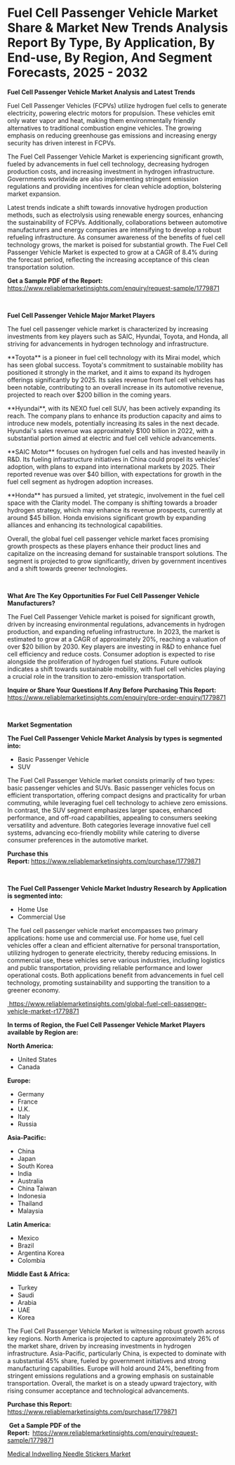 <p><h1>Fuel Cell Passenger Vehicle Market Share & Market New Trends Analysis Report By Type, By Application, By End-use, By Region, And Segment Forecasts, 2025 - 2032</h1></p><p><strong>Fuel Cell Passenger Vehicle Market Analysis and Latest Trends</strong></p>
<p><p>Fuel Cell Passenger Vehicles (FCPVs) utilize hydrogen fuel cells to generate electricity, powering electric motors for propulsion. These vehicles emit only water vapor and heat, making them environmentally friendly alternatives to traditional combustion engine vehicles. The growing emphasis on reducing greenhouse gas emissions and increasing energy security has driven interest in FCPVs.</p><p>The Fuel Cell Passenger Vehicle Market is experiencing significant growth, fueled by advancements in fuel cell technology, decreasing hydrogen production costs, and increasing investment in hydrogen infrastructure. Governments worldwide are also implementing stringent emission regulations and providing incentives for clean vehicle adoption, bolstering market expansion.</p><p>Latest trends indicate a shift towards innovative hydrogen production methods, such as electrolysis using renewable energy sources, enhancing the sustainability of FCPVs. Additionally, collaborations between automotive manufacturers and energy companies are intensifying to develop a robust refueling infrastructure. As consumer awareness of the benefits of fuel cell technology grows, the market is poised for substantial growth. The Fuel Cell Passenger Vehicle Market is expected to grow at a CAGR of 8.4% during the forecast period, reflecting the increasing acceptance of this clean transportation solution.</p></p>
<p><strong>Get a Sample PDF of the Report:&nbsp;</strong> <a href="https://www.reliablemarketinsights.com/enquiry/request-sample/1779871?utm_campaign=3184&utm_medium=2&utm_source=Github&utm_content=ia&utm_term=25032025&utm_id=fuel-cell-passenger-vehicle">https://www.reliablemarketinsights.com/enquiry/request-sample/1779871</a></p>
<p>&nbsp;</p>
<p><strong>Fuel Cell Passenger Vehicle Major Market Players</strong></p>
<p><p>The fuel cell passenger vehicle market is characterized by increasing investments from key players such as SAIC, Hyundai, Toyota, and Honda, all striving for advancements in hydrogen technology and infrastructure.</p><p>**Toyota** is a pioneer in fuel cell technology with its Mirai model, which has seen global success. Toyota's commitment to sustainable mobility has positioned it strongly in the market, and it aims to expand its hydrogen offerings significantly by 2025. Its sales revenue from fuel cell vehicles has been notable, contributing to an overall increase in its automotive revenue, projected to reach over $200 billion in the coming years.</p><p>**Hyundai**, with its NEXO fuel cell SUV, has been actively expanding its reach. The company plans to enhance its production capacity and aims to introduce new models, potentially increasing its sales in the next decade. Hyundai's sales revenue was approximately $100 billion in 2022, with a substantial portion aimed at electric and fuel cell vehicle advancements.</p><p>**SAIC Motor** focuses on hydrogen fuel cells and has invested heavily in R&D. Its fueling infrastructure initiatives in China could propel its vehicles’ adoption, with plans to expand into international markets by 2025. Their reported revenue was over $40 billion, with expectations for growth in the fuel cell segment as hydrogen adoption increases.</p><p>**Honda** has pursued a limited, yet strategic, involvement in the fuel cell space with the Clarity model. The company is shifting towards a broader hydrogen strategy, which may enhance its revenue prospects, currently at around $45 billion. Honda envisions significant growth by expanding alliances and enhancing its technological capabilities.</p><p>Overall, the global fuel cell passenger vehicle market faces promising growth prospects as these players enhance their product lines and capitalize on the increasing demand for sustainable transport solutions. The segment is projected to grow significantly, driven by government incentives and a shift towards greener technologies.</p></p>
<p>&nbsp;</p>
<p><strong>What Are The Key Opportunities For Fuel Cell Passenger Vehicle Manufacturers?</strong></p>
<p><p>The Fuel Cell Passenger Vehicle market is poised for significant growth, driven by increasing environmental regulations, advancements in hydrogen production, and expanding refueling infrastructure. In 2023, the market is estimated to grow at a CAGR of approximately 20%, reaching a valuation of over $20 billion by 2030. Key players are investing in R&D to enhance fuel cell efficiency and reduce costs. Consumer adoption is expected to rise alongside the proliferation of hydrogen fuel stations. Future outlook indicates a shift towards sustainable mobility, with fuel cell vehicles playing a crucial role in the transition to zero-emission transportation.</p></p>
<p><strong>Inquire or Share Your Questions If Any Before Purchasing This Report:</strong> <a href="https://www.reliablemarketinsights.com/enquiry/pre-order-enquiry/1779871?utm_campaign=3184&utm_medium=2&utm_source=Github&utm_content=ia&utm_term=25032025&utm_id=fuel-cell-passenger-vehicle">https://www.reliablemarketinsights.com/enquiry/pre-order-enquiry/1779871</a></p>
<p>&nbsp;</p>
<p><strong>Market Segmentation</strong></p>
<p><strong>The Fuel Cell Passenger Vehicle Market Analysis by types is segmented into:</strong></p>
<p><ul><li>Basic Passenger Vehicle</li><li>SUV</li></ul></p>
<p><p>The Fuel Cell Passenger Vehicle market consists primarily of two types: basic passenger vehicles and SUVs. Basic passenger vehicles focus on efficient transportation, offering compact designs and practicality for urban commuting, while leveraging fuel cell technology to achieve zero emissions. In contrast, the SUV segment emphasizes larger spaces, enhanced performance, and off-road capabilities, appealing to consumers seeking versatility and adventure. Both categories leverage innovative fuel cell systems, advancing eco-friendly mobility while catering to diverse consumer preferences in the automotive market.</p></p>
<p><strong>Purchase this Report:&nbsp;</strong><a href="https://www.reliablemarketinsights.com/purchase/1779871?utm_campaign=3184&utm_medium=2&utm_source=Github&utm_content=ia&utm_term=25032025&utm_id=fuel-cell-passenger-vehicle">https://www.reliablemarketinsights.com/purchase/1779871</a></p>
<p>&nbsp;</p>
<p><strong>The Fuel Cell Passenger Vehicle Market Industry Research by Application is segmented into:</strong></p>
<p><ul><li>Home Use</li><li>Commercial Use</li></ul></p>
<p><p>The fuel cell passenger vehicle market encompasses two primary applications: home use and commercial use. For home use, fuel cell vehicles offer a clean and efficient alternative for personal transportation, utilizing hydrogen to generate electricity, thereby reducing emissions. In commercial use, these vehicles serve various industries, including logistics and public transportation, providing reliable performance and lower operational costs. Both applications benefit from advancements in fuel cell technology, promoting sustainability and supporting the transition to a greener economy.</p></p>
<p><a href="https://www.reliablemarketinsights.com/global-fuel-cell-passenger-vehicle-market-r1779871?utm_campaign=3184&utm_medium=2&utm_source=Github&utm_content=ia&utm_term=25032025&utm_id=fuel-cell-passenger-vehicle">&nbsp;https://www.reliablemarketinsights.com/global-fuel-cell-passenger-vehicle-market-r1779871</a></p>
<p><strong>In terms of Region, the Fuel Cell Passenger Vehicle Market Players available by Region are:</strong></p>
<p>
    <p> <strong> North America: </strong>
        <ul>
            <li>United States</li>
            <li>Canada</li>
        </ul>
        </p> 
    <p> <strong> Europe: </strong>
        <ul>
            <li>Germany</li>
            <li>France</li>
            <li>U.K.</li>
            <li>Italy</li>
            <li>Russia</li>
        </ul>
        </p> 
    <p> <strong> Asia-Pacific: </strong>
        <ul>
            <li>China</li>
            <li>Japan</li>
            <li>South Korea</li>
            <li>India</li>
            <li>Australia</li>
            <li>China Taiwan</li>
            <li>Indonesia</li>
            <li>Thailand</li>
            <li>Malaysia</li>
        </ul>
        </p> 
    <p> <strong> Latin America: </strong>
        <ul>
            <li>Mexico</li>
            <li>Brazil</li>
            <li>Argentina Korea</li>
            <li>Colombia</li>
        </ul>
        </p> 
    <p> <strong> Middle East & Africa: </strong>
        <ul>
            <li>Turkey</li>
            <li>Saudi</li>
            <li>Arabia</li>
            <li>UAE</li>
            <li>Korea</li>
        </ul>
    </p>
    </p>
<p><p>The Fuel Cell Passenger Vehicle Market is witnessing robust growth across key regions. North America is projected to capture approximately 26% of the market share, driven by increasing investments in hydrogen infrastructure. Asia-Pacific, particularly China, is expected to dominate with a substantial 45% share, fueled by government initiatives and strong manufacturing capabilities. Europe will hold around 24%, benefiting from stringent emissions regulations and a growing emphasis on sustainable transportation. Overall, the market is on a steady upward trajectory, with rising consumer acceptance and technological advancements.</p></p>
<p><strong>Purchase this Report: </strong><a href="https://www.reliablemarketinsights.com/purchase/1779871?utm_campaign=3184&utm_medium=2&utm_source=Github&utm_content=ia&utm_term=25032025&utm_id=fuel-cell-passenger-vehicle">https://www.reliablemarketinsights.com/purchase/1779871</a></p>
<p>&nbsp;<strong>Get a Sample PDF of the Report:&nbsp;&nbsp;</strong><a href="https://www.reliablemarketinsights.com/enquiry/request-sample/1779871?utm_campaign=3184&utm_medium=2&utm_source=Github&utm_content=ia&utm_term=25032025&utm_id=fuel-cell-passenger-vehicle">https://www.reliablemarketinsights.com/enquiry/request-sample/1779871</a></p>
<p><strong></strong></p>
<p><p><a href="https://github.com/biyajausenik/Market-Research-Report-List-1/blob/main/medical-indwelling-needle-stickers-market.md?utm_campaign=3184&utm_medium=2&utm_source=Github&utm_content=ia&utm_term=25032025&utm_id=fuel-cell-passenger-vehicle">Medical Indwelling Needle Stickers Market</a></p></p>